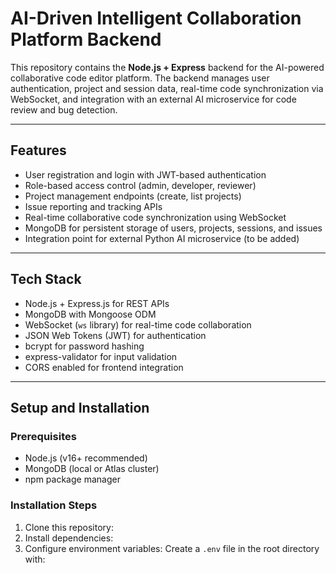 # AI-Driven Intelligent Collaboration Platform Backend

This repository contains the **Node.js + Express** backend for the AI-powered collaborative code editor platform. The backend manages user authentication, project and session data, real-time code synchronization via WebSocket, and integration with an external AI microservice for code review and bug detection.

---

## Features

- User registration and login with JWT-based authentication
- Role-based access control (admin, developer, reviewer)
- Project management endpoints (create, list projects)
- Issue reporting and tracking APIs
- Real-time collaborative code synchronization using WebSocket
- MongoDB for persistent storage of users, projects, sessions, and issues
- Integration point for external Python AI microservice (to be added)

---

## Tech Stack

- Node.js + Express.js for REST APIs
- MongoDB with Mongoose ODM
- WebSocket (`ws` library) for real-time code collaboration
- JSON Web Tokens (JWT) for authentication
- bcrypt for password hashing
- express-validator for input validation
- CORS enabled for frontend integration

---

## Setup and Installation

### Prerequisites

- Node.js (v16+ recommended)
- MongoDB (local or Atlas cluster)
- npm package manager

### Installation Steps

1. Clone this repository:
2. Install dependencies:
3. Configure environment variables:
Create a `.env` file in the root directory with:




 
 
